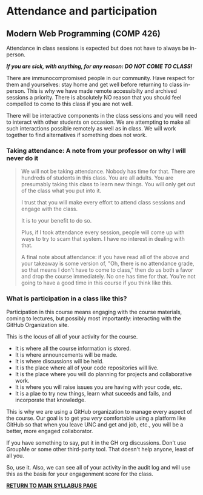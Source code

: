 # Attendance and participation

## Modern Web Programming (COMP 426)

Attendance in class sessions is expected but does not have to always be in-person.

**_If you are sick, with anything, for any reason: DO NOT COME TO CLASS!_**

There are immunocompromised people in our community. Have respect for them and yourselves: stay home and get well before returning to class in-person. This is why we have made remote accessibilty and archived sessions a priority. There is absolutely NO reason that you should feel compelled to come to this class if you are not well.

There will be interactive components in the class sessions and you will need to interact with other students on occasion. We are attempting to make all such interactions possible remotely as well as in class. We will work together to find alternatives if something does not work. 

### Taking attendance: A note from your professor on why I will never do it

> We will not be taking attendance. Nobody has time for that. There are hundreds of students in this class. You are all adults. You are presumably taking this class to learn new things. You will only get out of the class what you put into it.
> 
>I trust that you will make every effort to attend class sessions and engage with the class.
>
>It is to your benefit to do so.
>
>Plus, if I took attendance every session, people will come up with ways to try to scam that system. I have no interest in dealing with that.
> 
> A final note about attendance: if you have read all of the above and your takeaway is some version of, "Oh, there is no attendance grade, so that means I don't have to come to class," then do us both a favor and drop the course immediately. No one has time for that. You're not going to have a good time in this course if you think like this.

### What is participation in a class like this?

Participation in this course means engaging with the course materials, coming to lectures, but possibly most importantly: interacting with the GitHub Organization site.

This is the locus of all of your activity for the course.

- It is where all the course information is stored.
- It is where announcements will be made.
- It is where discussions will be held. 
- It is the place where all of your code repositories will live. 
- It is the place where you will do planning for projects and collaborative work. 
- It is where you will raise issues you are having with your code, etc.
- It is a plae to try new things, learn what suceeds and fails, and incorporate that knowledge.

This is why we are using a GitHub organization to manage every aspect of the course.
Our goal is to get you _very_ comfortable using a platform like GitHub so that when you leave UNC and get and job, etc., you will be a better, more engaged collaborator.

If you have something to say, put it in the GH org discussions. Don't use GroupMe or some other third-party tool. That doesn't help anyone, least of all you.

So, use it. Also, we can see all of your activity in the audit log and will use this as the basis for your engagenment score for the class.

[**RETURN TO MAIN SYLLABUS PAGE**](./main/README.md#course-policies-and-other-information)
